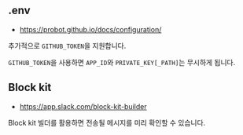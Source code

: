 ## .env

- https://probot.github.io/docs/configuration/

추가적으로 `GITHUB_TOKEN`을 지원합니다.

`GITHUB_TOKEN`을 사용하면 `APP_ID`와 `PRIVATE_KEY[_PATH]`는 무시하게 됩니다.

## Block kit

- https://app.slack.com/block-kit-builder

Block kit 빌더를 활용하면 전송될 메시지를 미리 확인할 수 있습니다.